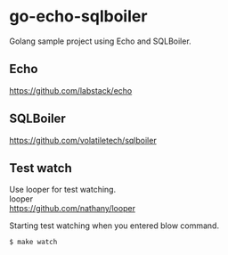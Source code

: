 # go-echo-sqlboiler
Golang sample project using Echo and SQLBoiler.  

## Echo
https://github.com/labstack/echo

## SQLBoiler
https://github.com/volatiletech/sqlboiler

## Test watch
Use looper for test watching.  
looper  
https://github.com/nathany/looper  

Starting test watching when you entered blow command.
```
$ make watch
```
